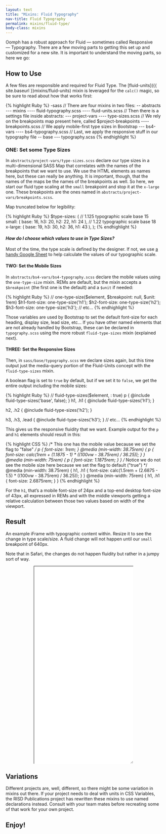 ```yaml
---
layout: text
title: "Mixins: Fluid Typography"
nav-title: Fluid Typography
permalink: mixins/fluid-type/
body-class: mixins
---
```


Oomph has a robust approach for Fluid — sometimes called Responsive — Typography. There are a few moving parts to getting this set up and customized for a new site. It is important to understand the moving parts, so here we go: 


## How to Use

A few files are responsible and required for Fluid Type. The [fluid-units]({{ site.baseurl }}mixins/fluid-units) mixin is leveraged for the `calc()` magic, so be sure to read about how that works first: 

{% highlight Ruby %}
-sass
// There are four mixins in two files:
-- abstracts
--- mixins
---- fluid-typography.scss
---- fluid-units.scss
// Then there is a settings file inside abstracts:
--- project-vars
---- type-sizes.scss
     // We rely on the breakpoints map present here, called $project-breakpoints
---- breakpoints.scss
// We apply mobile-first type sizes in Bootstrap
--- bs4-vars
---- bs4-typography.scss
// Last, we apply the responsive stuff in our typography file
-- base
--- typography.scss
{% endhighlight %}


### ONE: Set some Type Sizes
In `abstracts/project-vars/type-sizes.scss` declare our type sizes in a multi-dimensional SASS Map that correlates with the names of the breakpoints that we want to use. We use the HTML elements as names here, but these can really be anything. It is important, though, that the names of the maps be the names of the breakpoints as well. So here, we start our fluid type scaling at the `small` breakpoint and stop it at the `x-large` one. These breakpoints are the ones named in `abstracts/project-vars/breakpoints.scss`. 

Map truncated below for legibility:

{% highlight Ruby %}
$type-sizes: (
  // 1.125 typographic scale base 15
  small: (
    base: 16,
    h3: 20,
    h2: 22,
    h1: 24
  ),
  // 1.22 typographic scale base 18
  x-large: (
    base: 19,
    h3: 30,
    h2: 36,
    h1: 43
  ),
);
{% endhighlight %}

<aside class="parenthetical">
  <h4><i>How do I choose which values to use in Type Sizes?</i></h4>
  <p>Most of the time, the type scale is defined by the designer. If not, we use <a href="https://docs.google.com/spreadsheets/d/1qMutuKwJsuxDAi9aID7SVLJAsU4APr405EQO_YptScg/edit#gid=1981300418">a handy Google Sheet</a> to help calculate the values of our typographic scale. </p>
</aside>

#### TWO: Set the Mobile Sizes
In `abstracts/bs4-vars/bs4-typography.scss` declare the mobile values using the `one-type-size` mixin. REMs are default, but the mixin accepts a `$breakpoint` (the first one is the default) and a `$unit` if needed:

{% highlight Ruby %}
// one-type-size($element, $breakpoint: null, $unit: 1rem)
$h1-font-size: one-type-size('h1');
$h2-font-size: one-type-size('h2');
$h3-font-size: one-type-size('h3');
// etc...
{% endhighlight %}

Those variables are used by Bootstrap to set the default font-size for each heading, display size, lead size, etc… If you have other named elements that are not already handled by Bootstrap, these can be declared in `typography.scss` using the more robust `fluid-type-sizes` mixin (explained next). 

#### THREE: Set the Responsive Sizes
Then, in `sass/base/typography.scss` we declare sizes again, but this time output just the media-query portion of the Fluid-Units concept with the `fluid-type-sizes` mixin. 

A boolean flag is set to `true` by default, but if we set it to `false`, we get the entire output including the mobile sizes: 

{% highlight Ruby %}
// fluid-type-sizes($element, : true)
p {
  @include fluid-type-sizes('base', false);
}
h1,
.h1 {
  @include fluid-type-sizes('h1');
}

h2,
.h2 {
  @include fluid-type-sizes('h2');
}

h3,
.h3,
.lead {
  @include fluid-type-sizes('h3');
}
// etc...
{% endhighlight %}

This gives us the responsive fluidity that we want. Example output for the `p` and `h1` elements should result in this: 

{% highlight CSS %}
/* This one has the mobile value because we set the  flag to "false" */
p {
  font-size: 1rem;
}
@media (min-width: 38.75rem) {
  p {
    font-size: calc(1rem + (1.1875 - 1) * ((100vw - 38.75rem) / 36.25));
  }
}
@media (min-width: 75rem) {
  p {
    font-size: 1.1875rem;
  }
}
/* Notice we do not see the mobile size here because we set the flag to default ("true") */
@media (min-width: 38.75rem) {
  h1, .h1 {
    font-size: calc(1.5rem + (2.6875 - 1.5) * ((100vw - 38.75rem) / 36.25));
  }
}
@media (min-width: 75rem) {
  h1, .h1 {
    font-size: 2.6875rem;
  }
}
{% endhighlight %}

For the `h1`, that’s a mobile font-size of 24px and a top-end desktop font-size of 43px, all expressed in REMs and with the middle viewports getting a relative calculation between those two values based on width of the viewport. 


## Result

An example iFrame with typographic content within. Resize it to see the change in type scale/size. A fluid change will not happen until our `small` breakpoint of 640px. 

Note that in Safari, the changes do not happen fluidity but rather in a jumpy sort of way. 

<div style="width: 322px; height:640px; min-width:322px; max-width:150%; resize:horizontal; overflow:auto; position:relative; left:50%; transform:translateX(-50%)">
  <iframe src="{{ site.baseurl }}mixins/sample-type/" style="position: relative; z-index:-1; height:100%; width:100%; border: 1px solid #101010"></iframe>
</div>


## Variations
Different projects are, well, different, so there might be some variation in mixins out there. If your project needs to deal with units in CSS Variables, the RISD Publications project has rewritten these mixins to use named declarations instead. Consult with your team mates before recreating some of that work for your own project. 

## Enjoy!